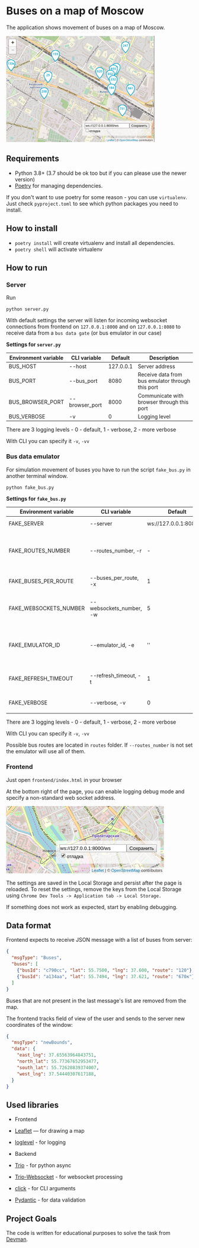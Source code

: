 # Buses on a map of Moscow

The application shows movement of buses on a map of Moscow.

<img src="screenshots/buses.gif">

## Requirements

* Python 3.8+ (3.7 should be ok too but if you can please use the newer version)
* [Poetry](https://github.com/python-poetry/poetry) for managing dependencies.

If you don't want to use poetry for some reason - you can use `virtualenv`. Just check `pyproject.toml` to see which python packages you need to install.

## How to install

* `poetry install` will create virtualenv and install all dependencies.
* `poetry shell` will activate virtualenv

## How to run

### Server

Run 
```commandline
python server.py
```

With default settings the server will listen for incoming websocket 
connections from frontend on `127.0.0.1:8000`
and on `127.0.0.1:8080` to receive data from a `bus data gate` (or bus emulator in our case)

**Settings for `server.py`**

| Environment variable |  CLI variable | Default |  Description  |
|---|---|---|---|
| BUS_HOST  | --host  | 127.0.0.1  | Server address  |
| BUS_PORT  | --bus_port  | 8080  | Receive data from bus emulator through this port |
| BUS_BROWSER_PORT  | --browser_port  | 8000  | Communicate with browser through this port  |
| BUS_VERBOSE  | -v  | 0  | Logging level |

There are 3 logging levels - 0 - default, 1 - verbose, 2 - more verbose

With CLI you can specify it `-v`, `-vv`


### Bus data emulator

For simulation movement of buses you have to run the script `fake_bus.py` in another terminal window.

```commandline
python fake_bus.py
```

**Settings for `fake_bus.py`**

| Environment variable |  CLI variable | Default |  Description  |
|---|---|---|---|
| FAKE_SERVER  | --server  | ws://127.0.0.1:8080/ws  | Server address  |
| FAKE_ROUTES_NUMBER  | --routes_number, -r  | -  | Number of routes (If not set all available routes will be used). |
| FAKE_BUSES_PER_ROUTE  | --buses_per_route, -x  | 1  | Number of buses on each route |
| FAKE_WEBSOCKETS_NUMBER  | --websockets_number, -w  | 5 | Number of opened websocket connections to server.py |
| FAKE_EMULATOR_ID  | --emulator_id, -e  | '' | busId prefix in case few bus emulators will run in parallel |
| FAKE_REFRESH_TIMEOUT  | --refresh_timeout, -t  | 1 | Delay between coordinates switch. |
| FAKE_VERBOSE  | --verbose, -v  | 0 | Logging level (-v, -vv). |

There are 3 logging levels - 0 - default, 1 - verbose, 2 - more verbose

With CLI you can specify it `-v`, `-vv`

Possible bus routes are located in `routes` folder. If `--routes_number` is not set the emulator will use all of them.

### Frontend

Just open `frontend/index.html` in your browser

At the bottom right of the page, you can enable logging debug mode and specify a non-standard web socket address.

<img src="screenshots/settings.png">

The settings are saved in the Local Storage and persist after the page is reloaded.
To reset the settings, remove the keys from the Local Storage using `Chrome Dev Tools -> Application tab -> Local Storage.`

If something does not work as expected, start by enabling debugging.


## Data format

Frontend expects to receive JSON message with a list of buses from server:

```json
{
  "msgType": "Buses",
  "buses": [
    {"busId": "c790сс", "lat": 55.7500, "lng": 37.600, "route": "120"},
    {"busId": "a134aa", "lat": 55.7494, "lng": 37.621, "route": "670к"},
  ]
}
```

Buses that are not present in the last message's list are removed from the map.

The frontend tracks field of view of the user and sends to the server new coordinates of the window:

```json
{
  "msgType": "newBounds",
  "data": {
    "east_lng": 37.65563964843751,
    "north_lat": 55.77367652953477,
    "south_lat": 55.72628839374007,
    "west_lng": 37.54440307617188,
  }
}
```

## Used libraries

- Frontend
- [Leaflet](https://leafletjs.com/) — for drawing a map
- [loglevel](https://www.npmjs.com/package/loglevel) - for logging

- Backend
- [Trio](https://trio.readthedocs.io/en/stable/) - for python async
- [Trio-Websocket](https://pypi.org/project/trio-websocket/) - for websocket processing
- [click](https://click.palletsprojects.com) - for CLI arguments
- [Pydantic](https://pydantic-docs.helpmanual.io/) - for data validation


## Project Goals

The code is written for educational purposes to solve the task from [Devman](https://dvmn.org).


